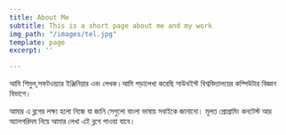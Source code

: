 ```yaml
---
title: About Me
subtitle: This is a short page about me and my work
img_path: "/images/tel.jpg"
template: page
excerpt: ''

---
```

আমি শিমুল,সফটওয়্যার ইঞ্জিনিয়ার এবং লেখক।আমি পড়ালেখা করেছি সাউথইস্ট বিশ্ববিদ্যালয়ের কম্পিউটার বিজ্ঞান বিভাগে।

আমার এ ব্লগের লক্ষ‍্য হলো নিজে যা জানি সেগুলো বাংলা ভাষায় সবাইকে জানানো। মূলত প্রোগ্রামিং কনটেস্ট আর অ‍্যালগরিদম নিয়ে আমার  লেখা এই ব্লগে পাওয়া যাবে।
